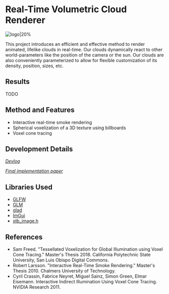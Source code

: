 # Real-Time Volumetric Cloud Renderer
![logo|20%](res/readme/logo.gif)

This project introduces an efficient and effective method to render animated, lifelike clouds in real-time. Our clouds dynamically react to other world-parameters like the position of the camera or the sun. Our clouds are also conveniently parameterized to allow for flexible customization of its density, position, sizes, etc.

## Results
TODO

## Method and Features
* Interactive real-time smoke rendering
* Spherical voxelization of a 3D texture using billboards
* Voxel cone tracing

## Development Details
_[Devlog](http://www.jaafersheriff.com/search/label/clouds)_

_[Final implementation paper](paper/senior-project.pdf)_

## Libraries Used
* [GLFW](http://www.glfw.org/)
* [GLM](https://glm.g-truc.net/0.9.8/index.html)
* [glad](https://github.com/Dav1dde/glad)
* [ImGui](https://github.com/ocornut/imgui)
* [stb_image.h](https://github.com/nothings/stb)

## References
* Sam Freed. "Tessellated Voxelization for Global Illumination using Voxel Cone Tracing." Master's Thesis 2018. California Polytechnic State University, San Luis Obispo Digital Commons. 
* Robert Larsson. "Interactive Real-Time Smoke Rendering." Master's Thesis 2010. Chalmers University of Technology. 
* Cyril Crassin, Fabrice Neyret, Miguel Sainz, Simon Green, Elmar Eisemann. Interactive Indirect Illumination Using Voxel Cone Tracing. NVIDIA Research 2011. 

